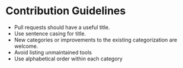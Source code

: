 # Contribution Guidelines

* Pull requests should have a useful title.
* Use sentence casing for title.
* New categories or improvements to the existing categorization are welcome.
* Avoid listing unmaintained tools
* Use alphabetical order within each category
